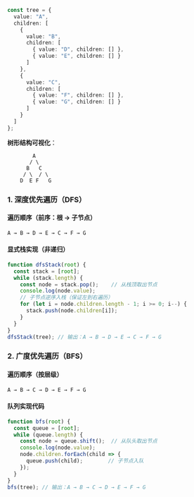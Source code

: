```ts
const tree = {
  value: "A",
  children: [
    {
      value: "B",
      children: [
        { value: "D", children: [] },
        { value: "E", children: [] }
      ]
    },
    {
      value: "C",
      children: [
        { value: "F", children: [] },
        { value: "G", children: [] }
      ]
    }
  ]
};

```

**树形结构可视化**：

```
        A
       / \
      B   C
     / \  / \
    D  E F   G
```

### **1. 深度优先遍历（DFS）**

#### **遍历顺序（前序：根 → 子节点）**

```
A → B → D → E → C → F → G
```

#### **显式栈实现（非递归）**

```ts
function dfsStack(root) {
  const stack = [root];
  while (stack.length) {
    const node = stack.pop();    // 从栈顶取出节点
    console.log(node.value);
    // 子节点逆序入栈（保证左到右遍历）
    for (let i = node.children.length - 1; i >= 0; i--) {
      stack.push(node.children[i]);
    }
  }
}
dfsStack(tree); // 输出：A → B → D → E → C → F → G
```

### **2. 广度优先遍历（BFS）**

#### **遍历顺序（按层级）**

```
A → B → C → D → E → F → G
```

#### **队列实现代码**

```ts
function bfs(root) {
  const queue = [root];
  while (queue.length) {
    const node = queue.shift();  // 从队头取出节点
    console.log(node.value);
    node.children.forEach(child => {
      queue.push(child);        // 子节点入队
    });
  }
}
bfs(tree); // 输出：A → B → C → D → E → F → G
```

